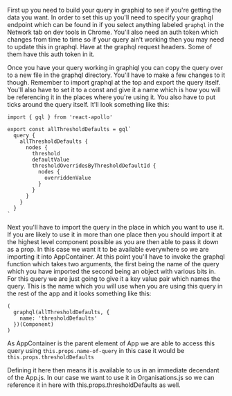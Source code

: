 First up you need to build your query in graphiql to see if you're getting the data you want. In order to set this up you'll need to specify your graphql endpoint which can be found in if you select anything labeled `graphql` in the Network tab on dev tools in Chrome.
You'll also need an auth token which changes from time to time so if your query ain't working then you may need to update this in graphql. Have at the graphql request headers. Some of them have this auth token in it.

Once you have your query working in graphiql you can copy the query over to a new file in the graphql directory. You'll have to make a few changes to it though. Remember to import graphql at the top and export the query itself. You'll also have to set it to a const and give it a name which is how you will be referencing it in the places where you're using it. You also have to put ticks around the query itself. It'll look something like this:
```
import { gql } from 'react-apollo'

export const allThresholdDefaults = gql`
  query {
    allThresholdDefaults {
      nodes {
        threshold
        defaultValue
        thresholdOverridesByThresholdDefaultId {
          nodes {
            overriddenValue
          }
        }
      }
    }
  }
`
```

Next you'll have to import the query in the place in which you want to use it. If you are likely to use it in more than one place then you should import it at the highest level component possible as you are then able to pass it down as a prop.
In this case we want it to be available everywhere so we are importing it into AppContainer.
At this point you'll have to invoke the graphql function which takes two arguments, the first being the name of the query which you have imported the second being an object with various bits in. For this query we are just going to give it a key value pair which names the query. This is the name which you will use when you are using this query in the rest of the app and it looks something like this:
```
(
  graphql(allThresholdDefaults, {
    name: 'thresholdDefaults'
  })(Component)
)
```

As AppContainer is the parent element of App we are able to access this query using `this.props.name-of-query` in this case it would be `this.props.thresholdDefaults`

Defining it here then means it is available to us in an immediate decendant of the App.js. In our case we want to use it in Organisations.js so we can reference it in here with this.props.thresholdDefaults as well.
